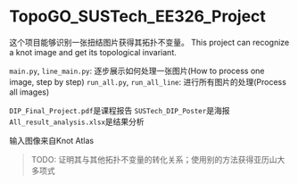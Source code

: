 # TopoGO_SUSTech_EE326_Project

这个项目能够识别一张扭结图片获得其拓扑不变量。
This project can recognize a knot image and get its topological invariant.

`main.py`, `line_main.py`: 逐步展示如何处理一张图片(How to process one image, step by step)
`run_all.py`, `run_all_line`: 进行所有图片的处理(Process all images)

`DIP_Final_Project.pdf`是课程报告
`SUSTech_DIP_Poster`是海报
`All_result_analysis.xlsx`是结果分析

输入图像来自Knot Atlas

> TODO: 证明其与其他拓扑不变量的转化关系；使用别的方法获得亚历山大多项式
